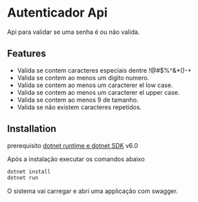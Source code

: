# Autenticador Api

Api para validar se uma senha é ou não valida.

## Features

- Valida se contem caracteres especiais dentre !@#$%^&*()-+
- Valida se contem ao menos um digito numero.
- Valida se contem ao menos um caracterer el low case.
- Valida se contem ao menos um caracterer el upper case.
- Valida se contem ao menos 9 de tamanho.
- Valida se não existem caracteres repetidos.

## Installation

prerequisito [dotnet runtime e dotnet SDK](https://dotnet.microsoft.com/en-us/download) v6.0

Após a instalação executar os comandos abaixo

```sh
dotnet install
dotnet run
```

O sistema vai carregar e abri uma applicação com swagger.
